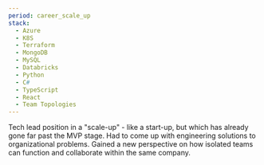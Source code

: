 ```yaml
---
period: career_scale_up
stack:
  - Azure
  - K8S
  - Terraform
  - MongoDB
  - MySQL
  - Databricks
  - Python
  - C#
  - TypeScript
  - React
  - Team Topologies
---
```


Tech lead position in a "scale-up" - like a start-up, but which has already gone far past the MVP stage. Had to come up with engineering solutions to organizational problems. Gained a new perspective on how isolated teams can function and collaborate within the same company.
